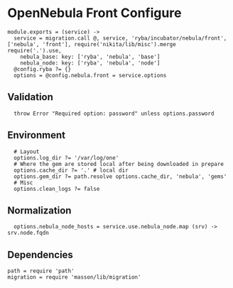 
# OpenNebula Front Configure

    module.exports = (service) ->
      service = migration.call @, service, 'ryba/incubator/nebula/front', ['nebula', 'front'], require('nikita/lib/misc').merge require('.').use,
        nebula_base: key: ['ryba', 'nebula', 'base']
        nebula_node: key: ['ryba', 'nebula', 'node']
      @config.ryba ?= {}
      options = @config.nebula.front = service.options

## Validation

      throw Error "Required option: password" unless options.password

## Environment

      # Layout
      options.log_dir ?= '/var/log/one'
      # Where the gem are stored local after being downloaded in prepare
      options.cache_dir ?= '.' # local dir
      options.gem_dir ?= path.resolve options.cache_dir, 'nebula', 'gems'
      # Misc
      options.clean_logs ?= false

## Normalization

      options.nebula_node_hosts = service.use.nebula_node.map (srv) -> srv.node.fqdn

## Dependencies

    path = require 'path'
    migration = require 'masson/lib/migration'
